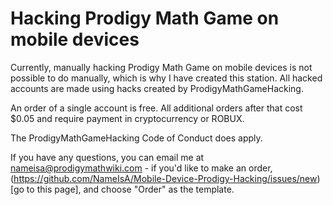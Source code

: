 # Hacking Prodigy Math Game on mobile devices
Currently, manually hacking Prodigy Math Game on mobile devices is not possible to do manually, which is why I have created this station. All hacked accounts are made using hacks created by ProdigyMathGameHacking.

An order of a single account is free. All additional orders after that cost $0.05 and require payment in cryptocurrency or ROBUX.

The ProdigyMathGameHacking Code of Conduct does apply.

If you have any questions, you can email me at nameisa@prodigymathwiki.com - if you'd like to make an order, (https://github.com/NameIsA/Mobile-Device-Prodigy-Hacking/issues/new)[go to this page], and choose "Order" as the template.
